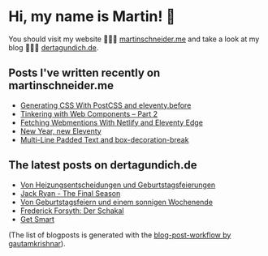 # Hi, my name is Martin! 👋 
You should visit my website 👨🏼‍💻  [martinschneider.me](https://martinschneider.me) and take a look at my blog 🤷🏼‍♂️ [dertagundich.de](https://www.dertagundich.de).

## Posts I've written recently on martinschneider.me
<!-- MSME-POST-LIST:START -->
- [Generating CSS With PostCSS and eleventy.before](https://martinschneider.me/articles/generating-css-with-postcss-and-eleventy-before/)
- [Tinkering with Web Components – Part 2](https://martinschneider.me/articles/tinkering-with-web-components-part-2/)
- [Fetching Webmentions With Netlify and Eleventy Edge](https://martinschneider.me/articles/fetching-webmentions-with-netlify-and-eleventy-edge/)
- [New Year, new Eleventy](https://martinschneider.me/articles/new-year-new-eleventy/)
- [Multi-Line Padded Text and box-decoration-break](https://martinschneider.me/articles/multi-line-padded-text-and-box-decoration-break/)
<!-- MSME-POST-LIST:END -->

## The latest posts on dertagundich.de
<!-- DTUI-POST-LIST:START -->
- [Von Heizungsentscheidungen und Geburtstagsfeierungen](https://www.dertagundich.de/blog/2023/08/von-heizungsentscheidungen-und-geburtstagsfeierungen)
- [Jack Ryan - The Final Season](https://www.dertagundich.de/blog/2023/08/jack-ryan-the-final-season)
- [Von Geburtstagsfeiern und einem sonnigen Wochenende](https://www.dertagundich.de/blog/2023/08/von-geburtstagsfeiern-und-einem-sonnigen-wochenende)
- [Frederick Forsyth: Der Schakal](https://www.dertagundich.de/blog/2023/08/frederick-forsyth-der-schakal)
- [Get Smart](https://www.dertagundich.de/blog/2023/08/get-smart)
<!-- DTUI-POST-LIST:END -->

(The list of blogposts is generated with the [blog-post-workflow by gautamkrishnar](https://github.com/gautamkrishnar/blog-post-workflow)).
